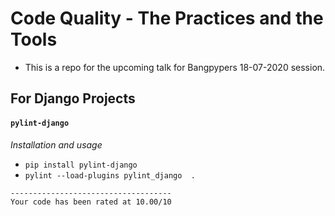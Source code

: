 # Code Quality - The Practices and the Tools

- This is a repo for the upcoming talk for Bangpypers 18-07-2020 session.




## For Django Projects

#### `pylint-django`

*Installation and usage*

- `pip install pylint-django`
- `pylint --load-plugins pylint_django  .`

```
------------------------------------
Your code has been rated at 10.00/10
```